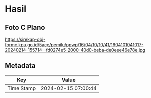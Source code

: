 # Hasil

## Foto C Plano

https://sirekap-obj-formc.kpu.go.id/5ace/pemilu/ppwp/16/04/10/10/41/1604101041017-20240214-155714--fd0274e5-2000-40d0-beba-de0eee46e78e.jpg


## Metadata

| Key        | Value               |
| ---------- | ------------------- |
| Time Stamp | 2024-02-15 07:00:44 |



